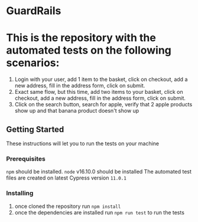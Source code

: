 # GuardRails

This is the repository with the automated tests on the following scenarios:
==========================================================================
1) Login with your user, add 1 item to the basket, click on checkout, add a new address, fill in the address form, click on submit.
2) Exact same flow, but this time, add two items to your basket, click on checkout, add a new address, fill in the address form, click on submit.
3) Click on the search button, search for apple, verify that 2 apple products show up and that banana product doesn't show up

## Getting Started

These instructions will let you to run the tests on your machine

### Prerequisites

`npm` should be installed.
`node` v16.10.0 should be installed
The automated test files are created on latest Cypress version `11.0.1`

### Installing

1) once cloned the repository run `npm install`
2) once the dependencies are installed run `npm run test` to run the tests

